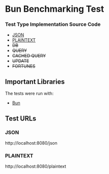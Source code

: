 # Bun Benchmarking Test

### Test Type Implementation Source Code

-   [JSON](src/server.js)
-   [PLAINTEXT](src/server.js)
-   ~~DB~~
-   ~~QUERY~~
-   ~~CACHED QUERY~~
-   ~~UPDATE~~
-   ~~FORTUNES~~

## Important Libraries

The tests were run with:

-   [Bun](https://bun.sh)

## Test URLs

### JSON

http://localhost:8080/json

### PLAINTEXT

http://localhost:8080/plaintext
